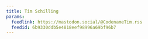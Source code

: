 ```yaml
---
title: Tim Schilling
params:
  feedlink: https://mastodon.social/@CodenameTim.rss
  feedid: 6b9330ddb5e4818eef98996a69bf96b7
---
```

